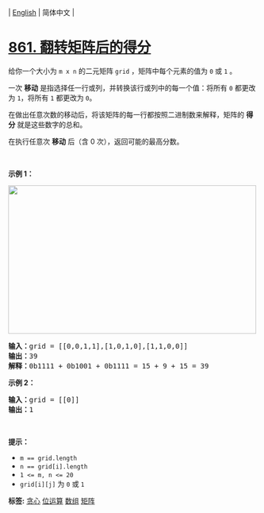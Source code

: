| [English](README_EN.md) | 简体中文 |

# [861. 翻转矩阵后的得分](https://leetcode.cn/problems/score-after-flipping-matrix)
<p>给你一个大小为 <code>m x n</code> 的二元矩阵 <code>grid</code> ，矩阵中每个元素的值为 <code>0</code> 或 <code>1</code> 。</p>

<p>一次 <strong>移动</strong> 是指选择任一行或列，并转换该行或列中的每一个值：将所有 <code>0</code> 都更改为 <code>1</code>，将所有 <code>1</code> 都更改为 <code>0</code>。</p>

<p>在做出任意次数的移动后，将该矩阵的每一行都按照二进制数来解释，矩阵的 <strong>得分</strong> 就是这些数字的总和。</p>

<p>在执行任意次 <strong>移动</strong> 后（含 0 次），返回可能的最高分数。</p>

<p>&nbsp;</p>

<ol>
</ol>

<p><strong class="example">示例 1：</strong></p>
<img alt="" src="https://assets.leetcode.com/uploads/2021/07/23/lc-toogle1.jpg" style="width: 500px; height: 299px;" />
<pre>
<strong>输入：</strong>grid = [[0,0,1,1],[1,0,1,0],[1,1,0,0]]
<strong>输出：</strong>39
<strong>解释：</strong>0b1111 + 0b1001 + 0b1111 = 15 + 9 + 15 = 39
</pre>

<p><strong class="example">示例 2：</strong></p>

<pre>
<strong>输入：</strong>grid = [[0]]
<strong>输出：</strong>1
</pre>

<p>&nbsp;</p>

<p><strong>提示：</strong></p>

<ul>
	<li><code>m == grid.length</code></li>
	<li><code>n == grid[i].length</code></li>
	<li><code>1 &lt;= m, n &lt;= 20</code></li>
	<li><code>grid[i][j]</code> 为 <code>0</code> 或 <code>1</code></li>
</ul>

**标签:**  [贪心](https://leetcode.cn/tag/greedy) [位运算](https://leetcode.cn/tag/bit-manipulation) [数组](https://leetcode.cn/tag/array) [矩阵](https://leetcode.cn/tag/matrix) 